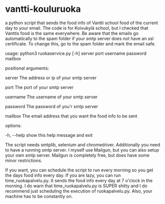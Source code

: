 # vantti-kouluruoka
a python script that sends the food info of Vantti school food of the current day to your email. The code is for Koivukylä school, but I checked that Vanttis food is the same everywhere. Be aware that the emails go automatically to the spam folder if your smtp server does not have an ssl certificate. To change this, go to the spam folder and mark the email safe.


usage: python3 ruokaservice.py [-h] server port username password mailbox

positional arguments:

  server      The address or ip of your smtp server

  port        The port of your smtp server
  
  username    The username of your smtp server
  
  password    The password of you'r smtp server
  
  mailbox     The email address that you want the food info to be sent

options:
  
  -h, --help  show this help message and exit

  The script needs smtplib, selenium and chromedriver. Additionally you need to have a running smtp server. I myself use Mailgun, but you can also setup your own smtp server. Mailgun is completely free, but does have some minor restrictions.

  If you want, you can schedule the script to run every morning so you get the days food info every day. If you are lazy, you can run time_ruokapalvelu.py. It sends the food info every day at 7 o'clock in the morning. I do warn that time_ruokapalvelu.py is SUPER shitty and I do recommend just scheduling the execution of ruokapalvelu.py. Also, your machine has to be constantly on.
